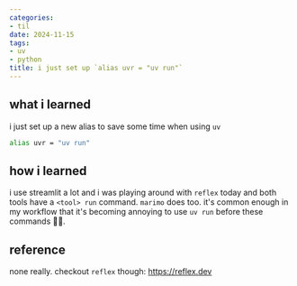 ```yaml
---
categories:
- til
date: 2024-11-15
tags:
- uv
- python
title: i just set up `alias uvr = "uv run"`
---
```


## what i learned
i just set up a new alias to save some time when using `uv`

```bash title="~/.oh-my-zsh/custom/uv.zsh"
alias uvr = "uv run"
```

## how i learned
i use streamlit a lot and i was playing around with `reflex` today and both tools have a `<tool> run` command. `marimo` does too. it's common enough in my workflow that it's becoming annoying to use `uv run` before these commands :face_exhaling:.

## reference
none really. checkout `reflex` though: https://reflex.dev